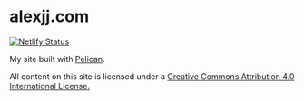 # alexjj.com

[![Netlify Status](https://api.netlify.com/api/v1/badges/0539f5d2-7e91-444b-8ee1-eeae0a9d3223/deploy-status)](https://app.netlify.com/sites/alexjj/deploys)

My site built with [Pelican](https://getpelican.com).

All content on this site is licensed under a [Creative Commons Attribution 4.0 International License.](http://creativecommons.org/licenses/by/4.0/)
